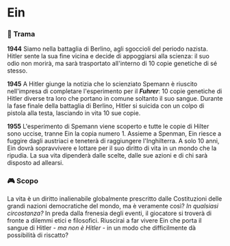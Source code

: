 # Ein

### 📖 Trama
**1944**
Siamo nella battaglia di Berlino, agli sgoccioli del periodo nazista. Hitler sente la sua fine vicina e decide di appoggiarsi alla scienza: il suo odio non morirà, ma sarà trasportato all'interno di 10 copie genetiche di sé stesso.

**1945**
A Hitler giunge la notizia che lo scienziato Spemann è riuscito nell'impresa di completare l'esperimento per il ***Fuhrer***: 10 copie genetiche di Hitler diverse tra loro che portano in comune soltanto il suo sangue. 
Durante la fase finale della battaglia di Berlino, Hitler si suicida con un colpo di pistola alla testa, lasciando in vita 10 sue copie.

**1955**
L'esperimento di Spemann viene scoperto e tutte le copie di Hilter sono uccise, tranne Ein la copia numero 1. Assieme a Spenman, Ein riesce a fuggire dagli austriaci e teneterà di raggiungere l'Inghilterra. A solo 10 anni, Ein dovrà sopravvivere e lottare per il suo diritto di vita in un mondo che la ripudia. La sua vita dipenderà dalle scelte, dalle sue azioni e di chi sarà disposto ad allearsi.

### 🎮 Scopo 
La vita è un diritto inalienabile globalmente prescritto dalle Costituzioni delle grandi nazioni democratiche del mondo, ma è veramente così? *In qualsiasi circostanza?*
In preda dalla frenesia degli eventi, il giocatore si troverà di fronte a dilemmi etici e filosofici. Riuscirai a far vivere Ein che porta il sangue di Hitler - *ma non è Hitler* - in un modo che difficilmente dà possibilità di riscatto?
